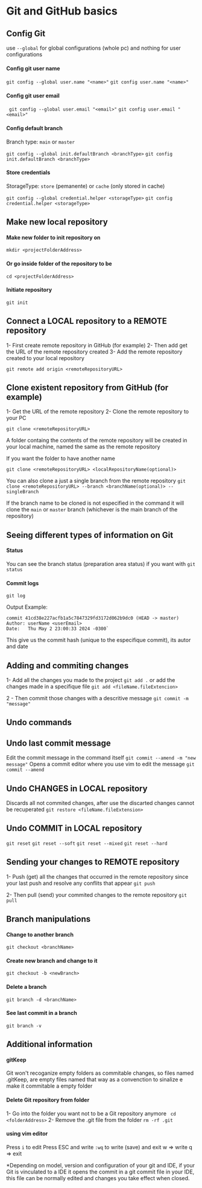 # Git and GitHub basics

## Config Git
use ```--global``` for global configurations (whole pc) and nothing for user configurations

#### Config git user name
``` git config --global user.name "<name>" ```
``` git config user.name "<name>" ```

#### Config git user email
``` git config --global user.email "<email>"```
``` git config user.email "<email>" ```

#### Config default branch
Branch type: ```main``` or ```master```

``` git config --global init.defaultBranch <branchType> ```
``` git config init.defaultBranch <branchType> ```

#### Store credentials
StorageType: ```store``` (pemanente) or ```cache``` (only stored in cache)

``` git config --global credential.helper <storageType> ```
``` git config credential.helper <storageType> ```

## Make new local repository

#### Make new folder to init repository on
```mkdir <projectFolderAddress>```
#### Or go inside folder of the repository to be
```cd <projectFolderAddress>```
#### Initiate repository
```git init```

## Connect a LOCAL repository to a REMOTE repository

1- First create remote repository in GitHub (for example)
2- Then add get the URL of the remote repository created
3- Add the remote repository created to your local repository

``` git remote add origin <remoteRepositoryURL> ```

## Clone existent repository from GitHub (for example)

1- Get the URL of the remote repository
2- Clone the remote repository to your PC

``` git clone <remoteRepositoryURL> ```

A folder containg the contents of the remote repository will be created in your local machine, named the same as the remote repository

If you want the folder to have another name

``` git clone <remoteRepositoryURL> <localRepositoryName(optional)> ```

You can also clone a just a single branch from the remote repository
``` git clone <remoteRepositoryURL> --branch <branchName(optional)> --singleBranch ```

If the branch name to be cloned is not especified in the command it will clone the ```main``` or ```master``` branch (whichever is the main branch of the repository)

## Seeing different types of information on Git

#### Status
You can see the branch status (preparation area status) if you want with
``` git status ```

#### Commit logs
``` git log ```

Output Example:
```
commit 41cd38e227acfb1a5c7847329fd3172d062b9dc0 (HEAD -> master)
Author: userName <userEmail>
Date:   Thu May 2 23:00:33 2024 -0300`
```
This give us the commit hash (unique to the especifique commit), its autor and date

## Adding and commiting changes


1- Add all the changes you made to the project
``` git add . ```
or add the changes made in a specifique file
``` git add <fileName.fileExtencion> ```

2 - Then commit those changes with a descritive message
``` git commit -m "message" ```

## Undo commands

## Undo last commit message
Edit the commit message in the command itself
``` git commit --amend -m "new message" ```
Opens a commit editor where you use vim to edit the message
```git commit --amend```

## Undo CHANGES in LOCAL repository
Discards all not commited changes, after use the discarted changes cannot be recuperated
```git restore <fileName.fileExtension>```

## Undo COMMIT in LOCAL repository
``` git reset ```
``` git reset --soft ```
``` git reset --mixed ```
``` git reset --hard ```

## Sending your changes to REMOTE repository

1-  Push (get) all the changes that occurred in the remote repository since your last push and resolve any conflits that appear
``` git push ```

2- Then pull (send) your commited changes to the remote repository
``` git pull ```

## Branch manipulations

#### Change to another branch
``` git checkout <branchName> ```

#### Create new branch and change to it
``` git checkout -b <newBranch> ```

#### Delete a branch
``` git branch -d <branchName> ```

#### See last commit in a branch
``` git branch -v ```

## Additional information

#### gitKeep
Git won't recoganize empty folders as commitable changes, so files named .gitKeep, are empty files named that way as a convenction to sinalize e make it commitable a empty folder

#### Delete Git repository from folder
1- Go into the folder you want not to be a Git repository anymore
``` cd <folderAddress>```
2- Remove the .git file from the folder
```rm -rf .git```

#### using vim editor
Press ```i``` to edit
Press ESC and write ```:wq``` to write (save) and exit
w => write
q => exit

*Depending on model, version and configuration of your git and IDE, if your Git is vinculated to a IDE it opens the commit in a git commit file in your IDE, this file can be normally edited and changes you take effect when closed.